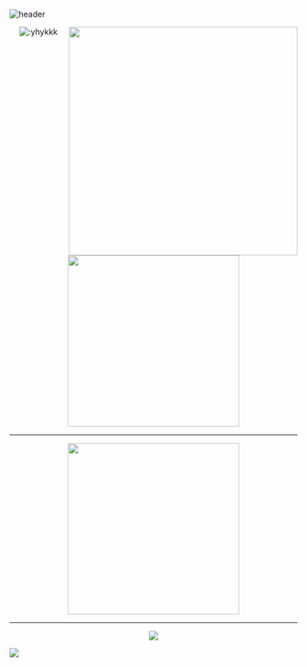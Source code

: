   ![header](https://capsule-render.vercel.app/api?type=waving&height=300&color=gradient&text=I%20mainly%20update%20Embedded%20and%20RTL%20project&fontAlign=50&fontSize=35)
  </div>
  <img align='right' src='https://i4.kurocore.com/i/lg/20240830135311/121963533-0.jpg' width='400px'>
  <p align="center">
  <img src="https://count.getloli.com/@:yhykkk" alt=":yhykkk"?theme=gelbooru />
  <img src="https://github-readme-stats.vercel.app/api?username=yhykkk&show_icons=true&count_private=true&theme=shadow_blue" width="300px" height=/>
</p>

---

<p align="center">
    <img src="https://github-readme-stats.vercel.app/api/top-langs/?username=yhykkk&layout=compact&theme=shadow_blue" width="300px" />
</p>

---

  <p align="center">
    <img src="https://github-profile-summary-cards.vercel.app/api/cards/productive-time?username=yhykkk&theme=nord_bright&utcOffset=8"
</p>

<div>
  <img src = "https://github-readme-activity-graph.vercel.app/graph?username=yhykkk&bg_color=1&line=ADD8E6"/>
</div>
